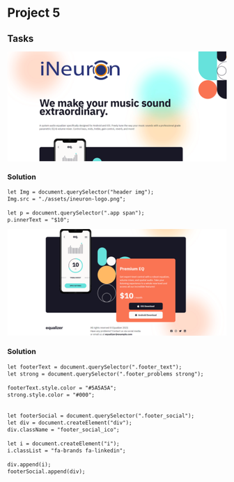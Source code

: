 # Project 5

## Tasks
![](./Output/DOM%20P3%20SS-1.png)


### Solution
```
let Img = document.querySelector("header img");
Img.src = "./assets/ineuron-logo.png";

let p = document.querySelector(".app span");
p.innerText = "$10";

```

![](./Output/DOM%20P3%20SS-2.png)

### Solution
```
let footerText = document.querySelector(".footer_text");
let strong = document.querySelector(".footer_problems strong");
 
footerText.style.color = "#5A5A5A";
strong.style.color = "#000";


let footerSocial = document.querySelector(".footer_social"); 
let div = document.createElement("div");
div.className = "footer_social_ico";

let i = document.createElement("i");
i.classList = "fa-brands fa-linkedin";

div.append(i);
footerSocial.append(div);


```
